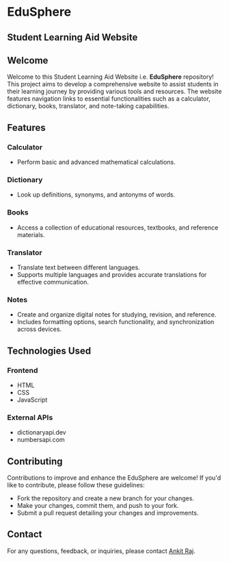 # EduSphere
## Student Learning Aid Website

## Welcome

Welcome to this Student Learning Aid Website i.e. **EduSphere** repository! This project aims to develop a comprehensive website to assist students in their learning journey by providing various tools and resources. The website features navigation links to essential functionalities such as a calculator, dictionary, books, translator, and note-taking capabilities.

## Features

### Calculator
- Perform basic and advanced mathematical calculations.

### Dictionary
- Look up definitions, synonyms, and antonyms of words.

### Books
- Access a collection of educational resources, textbooks, and reference materials.

### Translator
- Translate text between different languages.
- Supports multiple languages and provides accurate translations for effective communication.

### Notes
- Create and organize digital notes for studying, revision, and reference.
- Includes formatting options, search functionality, and synchronization across devices.

## Technologies Used

### Frontend
- HTML
- CSS
- JavaScript

### External APIs
- dictionaryapi.dev
- numbersapi.com

## Contributing

Contributions to improve and enhance the EduSphere are welcome! If you'd like to contribute, please follow these guidelines:
- Fork the repository and create a new branch for your changes.
- Make your changes, commit them, and push to your fork.
- Submit a pull request detailing your changes and improvements.

## Contact

For any questions, feedback, or inquiries, please contact [Ankit Raj](mailto:ankitraj.ofc@gmail.com).

